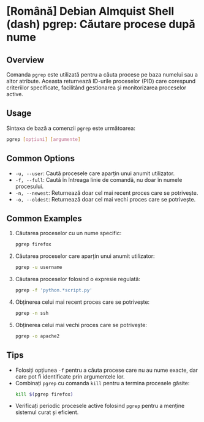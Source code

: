 # [Română] Debian Almquist Shell (dash) pgrep: Căutare procese după nume

## Overview
Comanda `pgrep` este utilizată pentru a căuta procese pe baza numelui sau a altor atribute. Aceasta returnează ID-urile proceselor (PID) care corespund criteriilor specificate, facilitând gestionarea și monitorizarea proceselor active.

## Usage
Sintaxa de bază a comenzii `pgrep` este următoarea:

```bash
pgrep [opțiuni] [argumente]
```

## Common Options
- `-u, --user`: Caută procesele care aparțin unui anumit utilizator.
- `-f, --full`: Caută în întreaga linie de comandă, nu doar în numele procesului.
- `-n, --newest`: Returnează doar cel mai recent proces care se potrivește.
- `-o, --oldest`: Returnează doar cel mai vechi proces care se potrivește.

## Common Examples
1. Căutarea proceselor cu un nume specific:
   ```bash
   pgrep firefox
   ```

2. Căutarea proceselor care aparțin unui anumit utilizator:
   ```bash
   pgrep -u username
   ```

3. Căutarea proceselor folosind o expresie regulată:
   ```bash
   pgrep -f 'python.*script.py'
   ```

4. Obținerea celui mai recent proces care se potrivește:
   ```bash
   pgrep -n ssh
   ```

5. Obținerea celui mai vechi proces care se potrivește:
   ```bash
   pgrep -o apache2
   ```

## Tips
- Folosiți opțiunea `-f` pentru a căuta procese care nu au nume exacte, dar care pot fi identificate prin argumentele lor.
- Combinați `pgrep` cu comanda `kill` pentru a termina procesele găsite:
  ```bash
  kill $(pgrep firefox)
  ```
- Verificați periodic procesele active folosind `pgrep` pentru a menține sistemul curat și eficient.